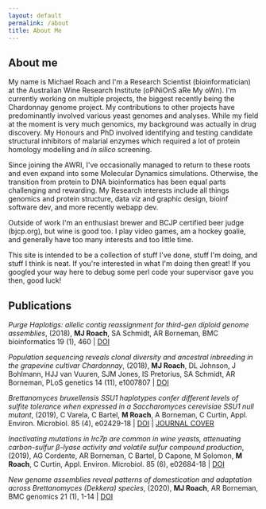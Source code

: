 ```yaml
---
layout: default
permalink: /about
title: About Me
---
```


## About me

My name is Michael Roach and I'm a Research Scientist (bioinformatician) at the Australian Wine Research Institute (oPiNiOnS aRe My oWn).
I'm currently working on multiple projects, the biggest recently being the Chardonnay genome project. 
My contributions to other projects have predominantly involved various yeast genomes and analyses.
While my field at the moment is very much genomics, my background was actually in drug discovery. 
My Honours and PhD involved identifying and testing candidate structural inhibitors of malarial enzymes which required a lot of protein homology modelling and _in silico_ screening.

Since joining the AWRI, I've occasionally managed to return to these roots and even expand into some Molecular Dynamics simulations.
Otherwise, the transition from protein to DNA bioinformatics has been equal parts challenging and rewarding.
My Research interests include all things genomics and protein structure, data viz and graphic design, bioinf software dev, and more recently webapp dev.

Outside of work I'm an enthusiast brewer and BCJP certified beer judge (bjcp.org), but wine is good too.
I play video games, am a hockey goalie, and generally have too many interests and too little time.

This site is intended to be a collection of stuff I've done, stuff I'm doing, and stuff I think is neat. 
If you're interested in what I'm doing then great!
If you googled your way here to debug some perl code your supervisor gave you then, good luck!


## Publications

_Purge Haplotigs: allelic contig reassignment for third-gen diploid genome assemblies_,
(2018),
__MJ Roach__, SA Schmidt, AR Borneman,
BMC bioinformatics 19 (1), 460 | 
[DOI](https://doi.org/10.1186/s12859-018-2485-7)


_Population sequencing reveals clonal diversity and ancestral inbreeding in the grapevine cultivar Chardonnay_,
(2018),
__MJ Roach__, DL Johnson, J Bohlmann, HJJ van Vuuren, SJM Jones, IS Pretorius, SA Schmidt, AR Borneman,
PLoS genetics 14 (11), e1007807 | 
[DOI](https://doi.org/10.1371/journal.pgen.1007807)


_Brettanomyces bruxellensis SSU1 haplotypes confer different levels of sulfite tolerance when expressed in a Saccharomyces cerevisiae SSU1 null mutant_,
(2019),
C Varela, C Bartel, __M Roach__, A Borneman, C Curtin,
Appl. Environ. Microbiol. 85 (4), e02429-18 | 
[DOI](https://doi.org/10.1128/AEM.02429-18) | [JOURNAL COVER](https://aem.asm.org/content/85/4.cover-expansion)


_Inactivating mutations in Irc7p are common in wine yeasts, attenuating carbon-sulfur β-lyase activity and volatile sulfur compound production_,
(2019),
AG Cordente, AR Borneman, C Bartel, D Capone, M Solomon, __M Roach__, C Curtin,
Appl. Environ. Microbiol. 85 (6), e02684-18 | 
[DOI](https://doi.org/10.1128/AEM.02684-18)


_New genome assemblies reveal patterns of domestication and adaptation across Brettanomyces (Dekkera) species_,
(2020),
__MJ Roach__, AR Borneman,
BMC genomics 21 (1), 1-14 | 
[DOI](https://doi.org/10.1186/s12864-020-6595-z)




